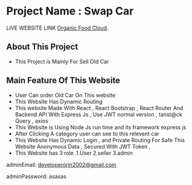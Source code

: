 # Project Name : Swap Car

LIVE WEBSITE LINK [Organic Food Cloud](https://food-cloud-c4e01.web.app/).

## About This Project
- This Project is Mainly For Sell Old Car 

## Main Feature Of This Website 
- User Can order Old Car On This website
- This Website Has Dynamic Routing 
- This website Made With React , React Bootstrap , React Router And Backend API With Express Js , Use JWT normal version , tanst@ck Query , axios 
- This Website is Using Node Js run time and its framework express js 
- After Clicking A category user can see to this relevent car 
- This Website Has Dynamic Login , and Private Routing For Safe This Website Anonymous  Data , Secured With JWT Token , 
- This Website has 3 role .1.User 2.seller 3.admin

adminEmail: <developerorin2002@gmail.com>

adminPassword: asasas
